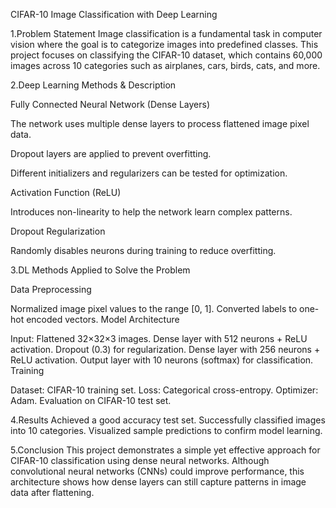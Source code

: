 CIFAR-10 Image Classification with Deep Learning

1.Problem Statement Image classification is a fundamental task in computer vision where the goal is to categorize images into predefined classes.
This project focuses on classifying the CIFAR-10 dataset, which contains 60,000 images across 10 categories such as airplanes, cars, birds, cats, and more.

2.Deep Learning Methods & Description

Fully Connected Neural Network (Dense Layers)

The network uses multiple dense layers to process flattened image pixel data.

Dropout layers are applied to prevent overfitting.

Different initializers and regularizers can be tested for optimization.

Activation Function (ReLU)

Introduces non-linearity to help the network learn complex patterns.

Dropout Regularization

Randomly disables neurons during training to reduce overfitting.

3.DL Methods Applied to Solve the Problem

Data Preprocessing

Normalized image pixel values to the range [0, 1].
Converted labels to one-hot encoded vectors.
Model Architecture

Input: Flattened 32×32×3 images.
Dense layer with 512 neurons + ReLU activation.
Dropout (0.3) for regularization.
Dense layer with 256 neurons + ReLU activation.
Output layer with 10 neurons (softmax) for classification.
Training

Dataset: CIFAR-10 training set.
Loss: Categorical cross-entropy.
Optimizer: Adam.
Evaluation on CIFAR-10 test set.


4.Results
Achieved a good accuracy test set.
Successfully classified images into 10 categories.
Visualized sample predictions to confirm model learning.


5.Conclusion This project demonstrates a simple yet effective approach for CIFAR-10 classification using dense neural networks.
Although convolutional neural networks (CNNs) could improve performance, this architecture shows how dense layers can still capture patterns in image data after flattening.
